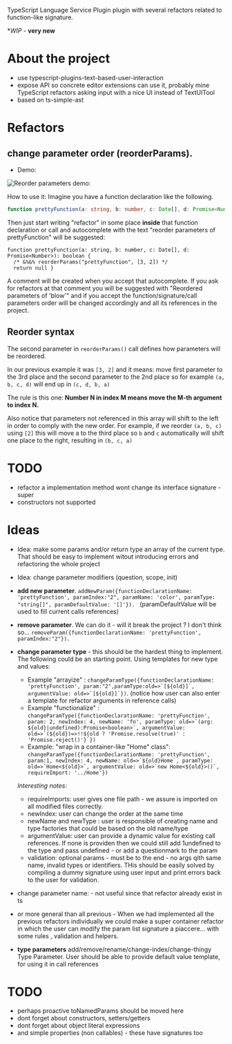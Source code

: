 TypeScript Language Service Plugin plugin with several refactors related to function-like signature. 

**WIP* - **very new** 

# About the project

 * use typescript-plugins-text-based-user-interaction
 * expose API so concrete editor extensions can use it, probably mine TypeScript refactors asking input with a nice UI instead of TextUITool
 * based on ts-simple-ast


# Refactors 

## change parameter order (reorderParams). 

 * Demo: 

![Reorder parameters demo:](https://github.com/cancerberoSgx/typescript-plugins-of-mine/blob/master/typescript-plugin-function-signature-refactors/doc-assets/reorderParamsVsCode.gif?raw=true?p=.gif)

How to use it: Imagine you have a function declaration like the following. 

```ts
function prettyFunction(a: string, b: number, c: Date[], d: Promise<Number>): boolean { return null }
```

Then just start writing "refactor" in some place **inside** that function declaration or call and autocomplete with the text "reorder parameters of prettyFunction" will be suggested: 

```
function prettyFunction(a: string, b: number, c: Date[], d: Promise<Number>): boolean { 
  /* &%&% reorderParams("prettyFunction", [3, 2]) */
  return null }
```

A comment will be created when you accept that autocomplete. If you ask for refactors at that comment you will be suggested with "Reordered parameters of 'blow'" and if you accept the function/signature/call parameters order will be changed accordingly and all its references in the project.

## Reorder syntax

The second parameter in `reorderParams()` call defines how parameters will be reordered. 

In our previous example it was `[3, 2]` and it means: move first parameter to the 3rd place and the second parameter to the 2nd place so for example `(a, b, c, d)` will end up in `(c, d, b, a)`

The rule is this one: **Number N in index M means move the M-th argument to index N.**

Also notice that parameters not referenced in this array will shift to the left in order to comply with the new order. For example, if we reorder `(a, b, c)` using `[2]` this will move a to the third place so `b` and `c` automatically will shift one place to the right, resulting in `(b, c, a)` 

# TODO

 * refactor a implementation method wont change its interface signature - super 
 * constructors not supported



# Ideas 

 * Idea: make some params and/or return type an array of the current type. That should be easy to implement witout introducing errors and refactoring the whole project
 * Idea: change parameter modifiers (question, scope, init)
 * **add new parameter**. `addNewParam({functionDeclarationName: 'prettyFunction', paramIndex:"2", paramName: 'color', paramType: "string[]", paramDefaultValue: '[]'}). ` (paramDefaultValue will be used to fill current calls references)
 * **remove parameter**. We can do it - will it break the project ? I don't think so... `removeParam({functionDeclarationName: 'prettyFunction', paramIndex:"2"}). `
 * **change parameter type** - this should be the hardest thing to implement. The following could be an starting point. Using templates for new type and values:  
   * Example  "arrayize" : ```changeParamType({functionDeclarationName: 'prettyFunction', param:"2",paramType:old=>`[${old}]`, argumentValue: old=>`[${old}]`})```. (notice how user can also enter a template for refactor arguments in reference calls) 
   * Example "functionalize" : ```changeParamType({functionDeclarationName: 'prettyFunction', param: 2, newIndex: 4, newName: 'fn', paramType: old=>`(arg: ${old}|undefined):Promise<boolean>`, argumentValue: old=>`(${old})=>!!${old ? 'Promise.resolve(true)' : 'Promise.reject()'}`})```
   * Example: "wrap in a container-like "Home" class": ```changeParamType({functionDeclarationName: 'prettyFunction', param:1, newIndex: 4, newName: old=>`${old}Home`, paramType: old=>`Home<${old}>`, argumentValue: old=>`new Home<${old}>()`, requireImport: '../Home'})```

    *Interesting notes*: 

      * requireImports: user gives one file path - we assure is imported on all modified files correctly.
      * newIndex: user can change the order at the same time
      * newName and newType : user is responsible of creating name and type factories that could be based on the old name/type
      * argumentValue: user can provide a dynamic value for existing call references. If none is providen then we could still add 1undefined to the type and pass undefined - or add a questionmark to the param
      * validation: optional params - must be to the end - no args qith same name, invalid types or identifiers. THis should be easily solved by compiling a dummy signature using user input and print errors back to the user for validation. 


 * change parameter name: - not useful since that refactor already exist in ts
 * or more general than all previous - When we had implemented all the previous refactors individually we could make a super container refactor in which the user can modify the param list signature a piaccere... with some rules , validation and helpers. 
 * **type parameters** add/remove/rename/change-index/change-thingy Type Parameter. User should be able to provide default value template, for using it in call references 

# TODO

  * perhaps proactive toNamedParams should be moved here
  * dont forget about constructors, setters/getters
  * dont forget about object literal expressions
  * and simple properties (non callables) - these have signatures too
